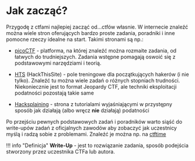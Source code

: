 # Jak zacząć?

Przygodę z ctfami najlepiej zacząć od...ctfów własnie. W internecie znaleźć można wiele stron oferujących bardzo proste zadania, poradniki i inne pomocne rzeczy idealne na start. Takimi stronami są np.:

- [picoCTF](https://picoctf.com/) - platforma, na której znaleźć można rozmaite zadania, od łatwych do trudniejszych. Zadania wstępne pomagają oswoić się z podstawowymi narzędziami i teorią.

- [HTS](https://www.hackthissite.org/missions/basic/) (HackThisSite) - pole treningowe dla początkujących hakerów (i nie tylko). Znaleźć tu można wiele zadań o różnych stopniach trudności. Niekoniecznie jest to format Jeopardy CTF, ale techniki eksploitacji podatności pozostają takie same

- [Hacksplaining](https://www.hacksplaining.com/lessons) - strona z tutorialami wyjaśniającymi w przystępny sposób jak działają (albo wręcz **nie** działają) podatności

Po przejściu pewnych podstawowych zadań i poradników warto siąść do write-upów zadań z oficjalnych zawodów aby zobaczyć jak uczestnicy myślą i radzą sobie z problemami. Znaleźć je można np. na [ctftime](https://ctftime.org/writeups)

!!! info "Definicja" 
    **Write-Up** - jest to rozwiązanie zadania, sposób podejścia stworzony przez uczestnika CTFa lub autora.


